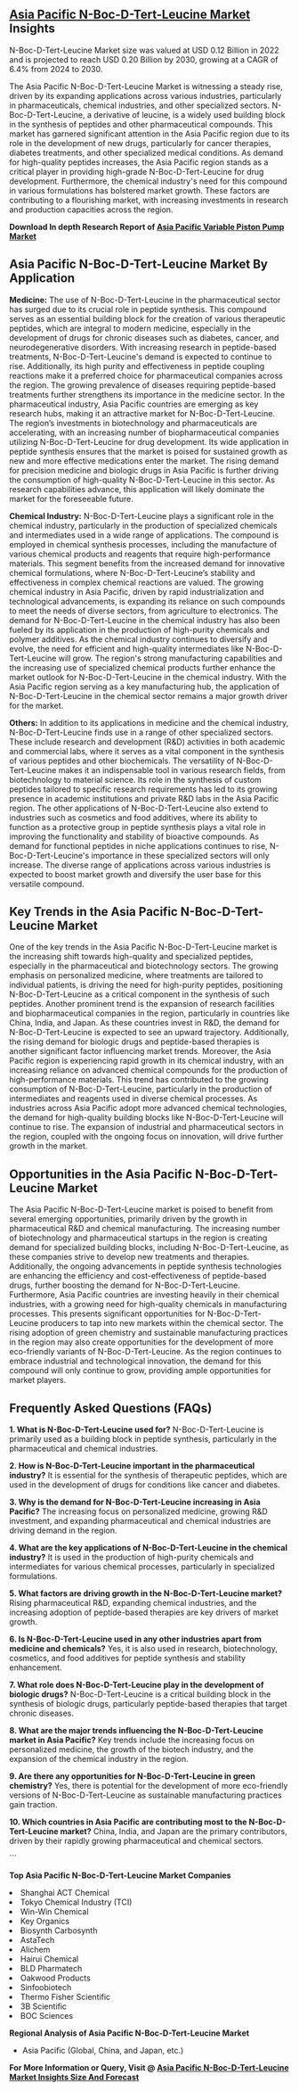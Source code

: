 <h2><a href="https://www.verifiedmarketreports.com/download-sample/?rid=403216&amp;utm_source=Github-Feb&amp;utm_medium=219" target="_blank">Asia Pacific N-Boc-D-Tert-Leucine Market</a> Insights</h2><p>N-Boc-D-Tert-Leucine Market size was valued at USD 0.12 Billion in 2022 and is projected to reach USD 0.20 Billion by 2030, growing at a CAGR of 6.4% from 2024 to 2030.</p><p><p>The Asia Pacific N-Boc-D-Tert-Leucine Market is witnessing a steady rise, driven by its expanding applications across various industries, particularly in pharmaceuticals, chemical industries, and other specialized sectors. N-Boc-D-Tert-Leucine, a derivative of leucine, is a widely used building block in the synthesis of peptides and other pharmaceutical compounds. This market has garnered significant attention in the Asia Pacific region due to its role in the development of new drugs, particularly for cancer therapies, diabetes treatments, and other specialized medical conditions. As demand for high-quality peptides increases, the Asia Pacific region stands as a critical player in providing high-grade N-Boc-D-Tert-Leucine for drug development. Furthermore, the chemical industry's need for this compound in various formulations has bolstered market growth. These factors are contributing to a flourishing market, with increasing investments in research and production capacities across the region. <p><strong>Download In depth Research Report of <a href="https://www.verifiedmarketreports.com/download-sample/?rid=236118&amp;utm_source=Pulse-Dec&amp;utm_medium=219" target="_blank">Asia Pacific Variable Piston Pump Market</a></strong></p></p> <h2>Asia Pacific N-Boc-D-Tert-Leucine Market By Application</h2> <p><strong>Medicine:</strong> The use of N-Boc-D-Tert-Leucine in the pharmaceutical sector has surged due to its crucial role in peptide synthesis. This compound serves as an essential building block for the creation of various therapeutic peptides, which are integral to modern medicine, especially in the development of drugs for chronic diseases such as diabetes, cancer, and neurodegenerative disorders. With increasing research in peptide-based treatments, N-Boc-D-Tert-Leucine's demand is expected to continue to rise. Additionally, its high purity and effectiveness in peptide coupling reactions make it a preferred choice for pharmaceutical companies across the region. The growing prevalence of diseases requiring peptide-based treatments further strengthens its importance in the medicine sector. In the pharmaceutical industry, Asia Pacific countries are emerging as key research hubs, making it an attractive market for N-Boc-D-Tert-Leucine. The region’s investments in biotechnology and pharmaceuticals are accelerating, with an increasing number of biopharmaceutical companies utilizing N-Boc-D-Tert-Leucine for drug development. Its wide application in peptide synthesis ensures that the market is poised for sustained growth as new and more effective medications enter the market. The rising demand for precision medicine and biologic drugs in Asia Pacific is further driving the consumption of high-quality N-Boc-D-Tert-Leucine in this sector. As research capabilities advance, this application will likely dominate the market for the foreseeable future.</p> <p><strong>Chemical Industry:</strong> N-Boc-D-Tert-Leucine plays a significant role in the chemical industry, particularly in the production of specialized chemicals and intermediates used in a wide range of applications. The compound is employed in chemical synthesis processes, including the manufacture of various chemical products and reagents that require high-performance materials. This segment benefits from the increased demand for innovative chemical formulations, where N-Boc-D-Tert-Leucine’s stability and effectiveness in complex chemical reactions are valued. The growing chemical industry in Asia Pacific, driven by rapid industrialization and technological advancements, is expanding its reliance on such compounds to meet the needs of diverse sectors, from agriculture to electronics. The demand for N-Boc-D-Tert-Leucine in the chemical industry has also been fueled by its application in the production of high-purity chemicals and polymer additives. As the chemical industry continues to diversify and evolve, the need for efficient and high-quality intermediates like N-Boc-D-Tert-Leucine will grow. The region's strong manufacturing capabilities and the increasing use of specialized chemical products further enhance the market outlook for N-Boc-D-Tert-Leucine in the chemical industry. With the Asia Pacific region serving as a key manufacturing hub, the application of N-Boc-D-Tert-Leucine in the chemical sector remains a major growth driver for the market.</p> <p><strong>Others:</strong> In addition to its applications in medicine and the chemical industry, N-Boc-D-Tert-Leucine finds use in a range of other specialized sectors. These include research and development (R&D) activities in both academic and commercial labs, where it serves as a vital component in the synthesis of various peptides and other biochemicals. The versatility of N-Boc-D-Tert-Leucine makes it an indispensable tool in various research fields, from biotechnology to material science. Its role in the synthesis of custom peptides tailored to specific research requirements has led to its growing presence in academic institutions and private R&D labs in the Asia Pacific region. The other applications of N-Boc-D-Tert-Leucine also extend to industries such as cosmetics and food additives, where its ability to function as a protective group in peptide synthesis plays a vital role in improving the functionality and stability of bioactive compounds. As demand for functional peptides in niche applications continues to rise, N-Boc-D-Tert-Leucine's importance in these specialized sectors will only increase. The diverse range of applications across various industries is expected to boost market growth and diversify the user base for this versatile compound.</p> <h2>Key Trends in the Asia Pacific N-Boc-D-Tert-Leucine Market</h2> <p>One of the key trends in the Asia Pacific N-Boc-D-Tert-Leucine market is the increasing shift towards high-quality and specialized peptides, especially in the pharmaceutical and biotechnology sectors. The growing emphasis on personalized medicine, where treatments are tailored to individual patients, is driving the need for high-purity peptides, positioning N-Boc-D-Tert-Leucine as a critical component in the synthesis of such peptides. Another prominent trend is the expansion of research facilities and biopharmaceutical companies in the region, particularly in countries like China, India, and Japan. As these countries invest in R&D, the demand for N-Boc-D-Tert-Leucine is expected to see an upward trajectory. Additionally, the rising demand for biologic drugs and peptide-based therapies is another significant factor influencing market trends. Moreover, the Asia Pacific region is experiencing rapid growth in its chemical industry, with an increasing reliance on advanced chemical compounds for the production of high-performance materials. This trend has contributed to the growing consumption of N-Boc-D-Tert-Leucine, particularly in the production of intermediates and reagents used in diverse chemical processes. As industries across Asia Pacific adopt more advanced chemical technologies, the demand for high-quality building blocks like N-Boc-D-Tert-Leucine will continue to rise. The expansion of industrial and pharmaceutical sectors in the region, coupled with the ongoing focus on innovation, will drive further growth in the market.</p> <h2>Opportunities in the Asia Pacific N-Boc-D-Tert-Leucine Market</h2> <p>The Asia Pacific N-Boc-D-Tert-Leucine market is poised to benefit from several emerging opportunities, primarily driven by the growth in pharmaceutical R&D and chemical manufacturing. The increasing number of biotechnology and pharmaceutical startups in the region is creating demand for specialized building blocks, including N-Boc-D-Tert-Leucine, as these companies strive to develop new treatments and therapies. Additionally, the ongoing advancements in peptide synthesis technologies are enhancing the efficiency and cost-effectiveness of peptide-based drugs, further boosting the demand for N-Boc-D-Tert-Leucine. Furthermore, Asia Pacific countries are investing heavily in their chemical industries, with a growing need for high-quality chemicals in manufacturing processes. This presents significant opportunities for N-Boc-D-Tert-Leucine producers to tap into new markets within the chemical sector. The rising adoption of green chemistry and sustainable manufacturing practices in the region may also create opportunities for the development of more eco-friendly variants of N-Boc-D-Tert-Leucine. As the region continues to embrace industrial and technological innovation, the demand for this compound will only continue to grow, providing ample opportunities for market players.</p> <h2>Frequently Asked Questions (FAQs)</h2> <p><strong>1. What is N-Boc-D-Tert-Leucine used for?</strong> N-Boc-D-Tert-Leucine is primarily used as a building block in peptide synthesis, particularly in the pharmaceutical and chemical industries.</p> <p><strong>2. How is N-Boc-D-Tert-Leucine important in the pharmaceutical industry?</strong> It is essential for the synthesis of therapeutic peptides, which are used in the development of drugs for conditions like cancer and diabetes.</p> <p><strong>3. Why is the demand for N-Boc-D-Tert-Leucine increasing in Asia Pacific?</strong> The increasing focus on personalized medicine, growing R&D investment, and expanding pharmaceutical and chemical industries are driving demand in the region.</p> <p><strong>4. What are the key applications of N-Boc-D-Tert-Leucine in the chemical industry?</strong> It is used in the production of high-purity chemicals and intermediates for various chemical processes, particularly in specialized formulations.</p> <p><strong>5. What factors are driving growth in the N-Boc-D-Tert-Leucine market?</strong> Rising pharmaceutical R&D, expanding chemical industries, and the increasing adoption of peptide-based therapies are key drivers of market growth.</p> <p><strong>6. Is N-Boc-D-Tert-Leucine used in any other industries apart from medicine and chemicals?</strong> Yes, it is also used in research, biotechnology, cosmetics, and food additives for peptide synthesis and stability enhancement.</p> <p><strong>7. What role does N-Boc-D-Tert-Leucine play in the development of biologic drugs?</strong> N-Boc-D-Tert-Leucine is a critical building block in the synthesis of biologic drugs, particularly peptide-based therapies that target chronic diseases.</p> <p><strong>8. What are the major trends influencing the N-Boc-D-Tert-Leucine market in Asia Pacific?</strong> Key trends include the increasing focus on personalized medicine, the growth of the biotech industry, and the expansion of the chemical industry in the region.</p> <p><strong>9. Are there any opportunities for N-Boc-D-Tert-Leucine in green chemistry?</strong> Yes, there is potential for the development of more eco-friendly versions of N-Boc-D-Tert-Leucine as sustainable manufacturing practices gain traction.</p> <p><strong>10. Which countries in Asia Pacific are contributing most to the N-Boc-D-Tert-Leucine market?</strong> China, India, and Japan are the primary contributors, driven by their rapidly growing pharmaceutical and chemical sectors.</p> ```</p><p><strong>Top Asia Pacific N-Boc-D-Tert-Leucine Market Companies</strong></p><div data-test-id=""><p><li>Shanghai ACT Chemical</li><li> Tokyo Chemical Industry (TCI)</li><li> Win-Win Chemical</li><li> Key Organics</li><li> Biosynth Carbosynth</li><li> AstaTech</li><li> Alichem</li><li> Hairui Chemical</li><li> BLD Pharmatech</li><li> Oakwood Products</li><li> Sinfoobiotech</li><li> Thermo Fisher Scientific</li><li> 3B Scientific</li><li> BOC Sciences</li></p><div><strong>Regional Analysis of&nbsp;Asia Pacific N-Boc-D-Tert-Leucine Market</strong></div><ul><li dir="ltr"><p dir="ltr">Asia Pacific (Global, China, and Japan, etc.)</p></li></ul><p><strong>For More Information or Query, Visit @&nbsp;</strong><strong><a href="https://www.verifiedmarketreports.com/product/n-boc-d-tert-leucine-market/?utm_source=Github-Feb&amp;utm_medium=219" target="_blank">Asia Pacific N-Boc-D-Tert-Leucine Market Insights Size And Forecast</a></strong></p></div><h2>&nbsp;</h2><div data-test-id="">&nbsp;</div>
